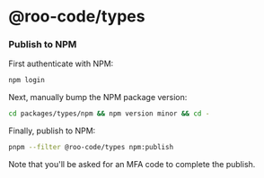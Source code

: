 # @roo-code/types

### Publish to NPM

First authenticate with NPM:

```sh
npm login
```

Next, manually bump the NPM package version:

```sh
cd packages/types/npm && npm version minor && cd -
```

Finally, publish to NPM:

```sh
pnpm --filter @roo-code/types npm:publish
```

Note that you'll be asked for an MFA code to complete the publish.
